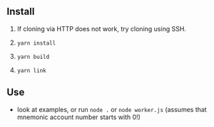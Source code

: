 ## Install

1. If cloning via HTTP does not work, try cloning using SSH.

2. `yarn install`

3. `yarn build`

4. `yarn link`

## Use
- look at examples, or run `node .` or `node worker.js` (assumes that mnemonic account number starts with 0!)